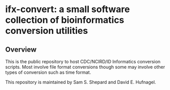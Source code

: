 # ifx-convert: a small software collection of bioinformatics conversion utilities

## Overview

This is the public repository to host CDC/NCIRD/ID Informatics conversion scripts. Most involve file format conversions though some may involve other types of conversion such as time format.

This repository is maintained by Sam S. Shepard and David E. Hufnagel.
